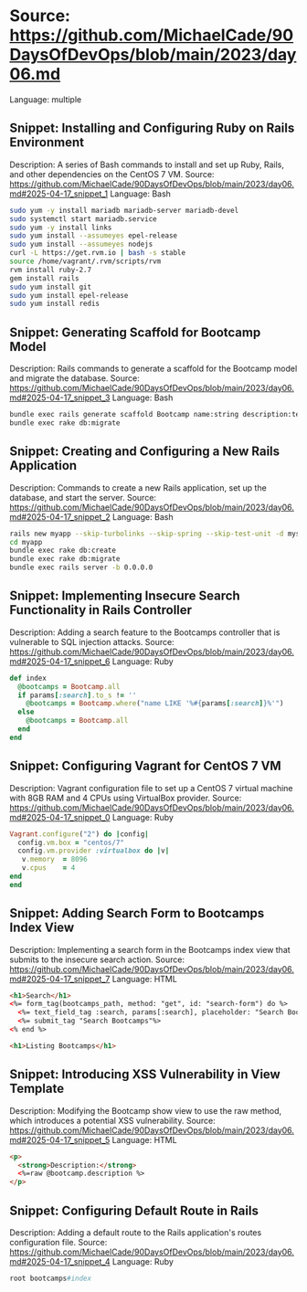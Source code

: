 # Source: https://github.com/MichaelCade/90DaysOfDevOps/blob/main/2023/day06.md
Language: multiple

## Snippet: Installing and Configuring Ruby on Rails Environment
Description: A series of Bash commands to install and set up Ruby, Rails, and other dependencies on the CentOS 7 VM.
Source: https://github.com/MichaelCade/90DaysOfDevOps/blob/main/2023/day06.md#2025-04-17_snippet_1
Language: Bash

```Bash
sudo yum -y install mariadb mariadb-server mariadb-devel
sudo systemctl start mariadb.service
sudo yum -y install links
sudo yum install --assumeyes epel-release
sudo yum install --assumeyes nodejs
curl -L https://get.rvm.io | bash -s stable
source /home/vagrant/.rvm/scripts/rvm
rvm install ruby-2.7
gem install rails
sudo yum install git
sudo yum install epel-release
sudo yum install redis
```

## Snippet: Generating Scaffold for Bootcamp Model
Description: Rails commands to generate a scaffold for the Bootcamp model and migrate the database.
Source: https://github.com/MichaelCade/90DaysOfDevOps/blob/main/2023/day06.md#2025-04-17_snippet_3
Language: Bash

```Bash
bundle exec rails generate scaffold Bootcamp name:string description:text dates:string
bundle exec rake db:migrate
```

## Snippet: Creating and Configuring a New Rails Application
Description: Commands to create a new Rails application, set up the database, and start the server.
Source: https://github.com/MichaelCade/90DaysOfDevOps/blob/main/2023/day06.md#2025-04-17_snippet_2
Language: Bash

```Bash
rails new myapp --skip-turbolinks --skip-spring --skip-test-unit -d mysql
cd myapp
bundle exec rake db:create
bundle exec rake db:migrate
bundle exec rails server -b 0.0.0.0
```

## Snippet: Implementing Insecure Search Functionality in Rails Controller
Description: Adding a search feature to the Bootcamps controller that is vulnerable to SQL injection attacks.
Source: https://github.com/MichaelCade/90DaysOfDevOps/blob/main/2023/day06.md#2025-04-17_snippet_6
Language: Ruby

```Ruby
def index
  @bootcamps = Bootcamp.all
  if params[:search].to_s != ''
    @bootcamps = Bootcamp.where("name LIKE '%#{params[:search]}%'")
  else
    @bootcamps = Bootcamp.all
  end
end
```

## Snippet: Configuring Vagrant for CentOS 7 VM
Description: Vagrant configuration file to set up a CentOS 7 virtual machine with 8GB RAM and 4 CPUs using VirtualBox provider.
Source: https://github.com/MichaelCade/90DaysOfDevOps/blob/main/2023/day06.md#2025-04-17_snippet_0
Language: Ruby

```Ruby
Vagrant.configure("2") do |config|
  config.vm.box = "centos/7"
  config.vm.provider :virtualbox do |v|
   v.memory  = 8096
   v.cpus    = 4
end
end
```

## Snippet: Adding Search Form to Bootcamps Index View
Description: Implementing a search form in the Bootcamps index view that submits to the insecure search action.
Source: https://github.com/MichaelCade/90DaysOfDevOps/blob/main/2023/day06.md#2025-04-17_snippet_7
Language: HTML

```HTML
<h1>Search</h1>
<%= form_tag(bootcamps_path, method: "get", id: "search-form") do %>
  <%= text_field_tag :search, params[:search], placeholder: "Search Bootcamps" %>
  <%= submit_tag "Search Bootcamps"%>
<% end %>

<h1>Listing Bootcamps</h1>
```

## Snippet: Introducing XSS Vulnerability in View Template
Description: Modifying the Bootcamp show view to use the raw method, which introduces a potential XSS vulnerability.
Source: https://github.com/MichaelCade/90DaysOfDevOps/blob/main/2023/day06.md#2025-04-17_snippet_5
Language: HTML

```HTML
<p>
  <strong>Description:</strong>
  <%=raw @bootcamp.description %>
</p>
```

## Snippet: Configuring Default Route in Rails
Description: Adding a default route to the Rails application's routes configuration file.
Source: https://github.com/MichaelCade/90DaysOfDevOps/blob/main/2023/day06.md#2025-04-17_snippet_4
Language: Ruby

```Ruby
root bootcamps#index
```